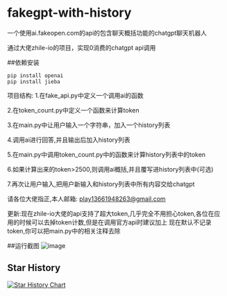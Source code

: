 # fakegpt-with-history
一个使用ai.fakeopen.com的api的包含聊天概括功能的chatgpt聊天机器人

通过大佬zhile-io的项目，实现0消费的chatgpt api调用

##依赖安装
```
pip install openai
pip install jieba
```

项目结构:
1.在fake_api.py中定义一个调用ai的函数

2.在token_count.py中定义一个函数来计算token

3.在main.py中让用户输入一个字符串，加入一个history列表

4.调用ai进行回答,并且输出后加入history列表

5.在main.py中调用token_count.py中的函数来计算history列表中的token

6.如果计算出来的token>2500,则调用ai概括,并且覆写进history列表中(可选)

7.再次让用户输入,把用户新输入和history列表中所有内容交给chatgpt

请各位大佬指正,本人邮箱: play13661948263@gmail.com

更新:现在zhile-io大佬的api支持了超大token,几乎完全不用担心token,各位在应用的时候可以去掉token计数,但是在调用官方api时建议加上
现在默认不记录token,你可以把main.py中的相关注释去除

##运行截图
![image](https://github.com/daishuge/-fakegpt-with-history/assets/122254868/b3204a76-3d1a-4674-a0e7-a3a8aaff7b98)


## Star History

[![Star History Chart](https://api.star-history.com/svg?repos=daishuge/-fakegpt-with-history&type=Date)](https://star-history.com/#daishuge/-fakegpt-with-history&Date)
